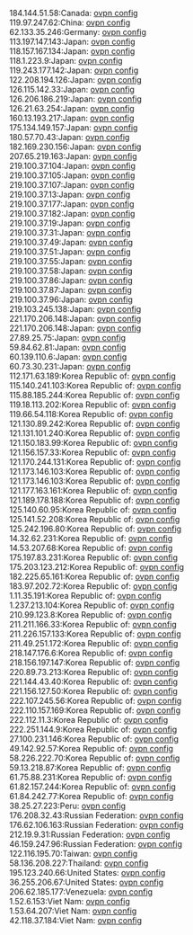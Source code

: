 184.144.51.58:Canada: [ovpn config](vpn/184_144_51_58.ovpn)  
119.97.247.62:China: [ovpn config](vpn/119_97_247_62.ovpn)  
62.133.35.246:Germany: [ovpn config](vpn/62_133_35_246.ovpn)  
113.197.147.143:Japan: [ovpn config](vpn/113_197_147_143.ovpn)  
118.157.167.134:Japan: [ovpn config](vpn/118_157_167_134.ovpn)  
118.1.223.9:Japan: [ovpn config](vpn/118_1_223_9.ovpn)  
119.243.177.142:Japan: [ovpn config](vpn/119_243_177_142.ovpn)  
122.208.194.126:Japan: [ovpn config](vpn/122_208_194_126.ovpn)  
126.115.142.33:Japan: [ovpn config](vpn/126_115_142_33.ovpn)  
126.206.186.219:Japan: [ovpn config](vpn/126_206_186_219.ovpn)  
126.21.63.254:Japan: [ovpn config](vpn/126_21_63_254.ovpn)  
160.13.193.217:Japan: [ovpn config](vpn/160_13_193_217.ovpn)  
175.134.149.157:Japan: [ovpn config](vpn/175_134_149_157.ovpn)  
180.57.70.43:Japan: [ovpn config](vpn/180_57_70_43.ovpn)  
182.169.230.156:Japan: [ovpn config](vpn/182_169_230_156.ovpn)  
207.65.219.163:Japan: [ovpn config](vpn/207_65_219_163.ovpn)  
219.100.37.104:Japan: [ovpn config](vpn/219_100_37_104.ovpn)  
219.100.37.105:Japan: [ovpn config](vpn/219_100_37_105.ovpn)  
219.100.37.107:Japan: [ovpn config](vpn/219_100_37_107.ovpn)  
219.100.37.13:Japan: [ovpn config](vpn/219_100_37_13.ovpn)  
219.100.37.177:Japan: [ovpn config](vpn/219_100_37_177.ovpn)  
219.100.37.182:Japan: [ovpn config](vpn/219_100_37_182.ovpn)  
219.100.37.19:Japan: [ovpn config](vpn/219_100_37_19.ovpn)  
219.100.37.31:Japan: [ovpn config](vpn/219_100_37_31.ovpn)  
219.100.37.49:Japan: [ovpn config](vpn/219_100_37_49.ovpn)  
219.100.37.51:Japan: [ovpn config](vpn/219_100_37_51.ovpn)  
219.100.37.55:Japan: [ovpn config](vpn/219_100_37_55.ovpn)  
219.100.37.58:Japan: [ovpn config](vpn/219_100_37_58.ovpn)  
219.100.37.86:Japan: [ovpn config](vpn/219_100_37_86.ovpn)  
219.100.37.87:Japan: [ovpn config](vpn/219_100_37_87.ovpn)  
219.100.37.96:Japan: [ovpn config](vpn/219_100_37_96.ovpn)  
219.103.245.138:Japan: [ovpn config](vpn/219_103_245_138.ovpn)  
221.170.206.148:Japan: [ovpn config](vpn/221_170_206_148.ovpn)  
221.170.206.148:Japan: [ovpn config](vpn/221_170_206_148.ovpn)  
27.89.25.75:Japan: [ovpn config](vpn/27_89_25_75.ovpn)  
59.84.62.81:Japan: [ovpn config](vpn/59_84_62_81.ovpn)  
60.139.110.6:Japan: [ovpn config](vpn/60_139_110_6.ovpn)  
60.73.30.231:Japan: [ovpn config](vpn/60_73_30_231.ovpn)  
112.171.63.189:Korea Republic of: [ovpn config](vpn/112_171_63_189.ovpn)  
115.140.241.103:Korea Republic of: [ovpn config](vpn/115_140_241_103.ovpn)  
115.88.185.244:Korea Republic of: [ovpn config](vpn/115_88_185_244.ovpn)  
119.18.113.202:Korea Republic of: [ovpn config](vpn/119_18_113_202.ovpn)  
119.66.54.118:Korea Republic of: [ovpn config](vpn/119_66_54_118.ovpn)  
121.130.89.242:Korea Republic of: [ovpn config](vpn/121_130_89_242.ovpn)  
121.131.101.240:Korea Republic of: [ovpn config](vpn/121_131_101_240.ovpn)  
121.150.183.99:Korea Republic of: [ovpn config](vpn/121_150_183_99.ovpn)  
121.156.157.33:Korea Republic of: [ovpn config](vpn/121_156_157_33.ovpn)  
121.170.244.131:Korea Republic of: [ovpn config](vpn/121_170_244_131.ovpn)  
121.173.146.103:Korea Republic of: [ovpn config](vpn/121_173_146_103.ovpn)  
121.173.146.103:Korea Republic of: [ovpn config](vpn/121_173_146_103.ovpn)  
121.177.163.161:Korea Republic of: [ovpn config](vpn/121_177_163_161.ovpn)  
121.189.178.188:Korea Republic of: [ovpn config](vpn/121_189_178_188.ovpn)  
125.140.60.95:Korea Republic of: [ovpn config](vpn/125_140_60_95.ovpn)  
125.141.52.208:Korea Republic of: [ovpn config](vpn/125_141_52_208.ovpn)  
125.242.196.80:Korea Republic of: [ovpn config](vpn/125_242_196_80.ovpn)  
14.32.62.231:Korea Republic of: [ovpn config](vpn/14_32_62_231.ovpn)  
14.53.207.68:Korea Republic of: [ovpn config](vpn/14_53_207_68.ovpn)  
175.197.83.231:Korea Republic of: [ovpn config](vpn/175_197_83_231.ovpn)  
175.203.123.212:Korea Republic of: [ovpn config](vpn/175_203_123_212.ovpn)  
182.225.65.161:Korea Republic of: [ovpn config](vpn/182_225_65_161.ovpn)  
183.97.202.72:Korea Republic of: [ovpn config](vpn/183_97_202_72.ovpn)  
1.11.35.191:Korea Republic of: [ovpn config](vpn/1_11_35_191.ovpn)  
1.237.213.104:Korea Republic of: [ovpn config](vpn/1_237_213_104.ovpn)  
210.99.123.8:Korea Republic of: [ovpn config](vpn/210_99_123_8.ovpn)  
211.211.166.33:Korea Republic of: [ovpn config](vpn/211_211_166_33.ovpn)  
211.226.157.133:Korea Republic of: [ovpn config](vpn/211_226_157_133.ovpn)  
211.49.251.172:Korea Republic of: [ovpn config](vpn/211_49_251_172.ovpn)  
218.147.176.6:Korea Republic of: [ovpn config](vpn/218_147_176_6.ovpn)  
218.156.197.147:Korea Republic of: [ovpn config](vpn/218_156_197_147.ovpn)  
220.89.73.213:Korea Republic of: [ovpn config](vpn/220_89_73_213.ovpn)  
221.144.43.40:Korea Republic of: [ovpn config](vpn/221_144_43_40.ovpn)  
221.156.127.50:Korea Republic of: [ovpn config](vpn/221_156_127_50.ovpn)  
222.107.245.56:Korea Republic of: [ovpn config](vpn/222_107_245_56.ovpn)  
222.110.157.169:Korea Republic of: [ovpn config](vpn/222_110_157_169.ovpn)  
222.112.11.3:Korea Republic of: [ovpn config](vpn/222_112_11_3.ovpn)  
222.251.144.9:Korea Republic of: [ovpn config](vpn/222_251_144_9.ovpn)  
27.100.231.146:Korea Republic of: [ovpn config](vpn/27_100_231_146.ovpn)  
49.142.92.57:Korea Republic of: [ovpn config](vpn/49_142_92_57.ovpn)  
58.226.222.70:Korea Republic of: [ovpn config](vpn/58_226_222_70.ovpn)  
59.13.218.87:Korea Republic of: [ovpn config](vpn/59_13_218_87.ovpn)  
61.75.88.231:Korea Republic of: [ovpn config](vpn/61_75_88_231.ovpn)  
61.82.157.244:Korea Republic of: [ovpn config](vpn/61_82_157_244.ovpn)  
61.84.242.77:Korea Republic of: [ovpn config](vpn/61_84_242_77.ovpn)  
38.25.27.223:Peru: [ovpn config](vpn/38_25_27_223.ovpn)  
176.208.32.43:Russian Federation: [ovpn config](vpn/176_208_32_43.ovpn)  
176.62.106.163:Russian Federation: [ovpn config](vpn/176_62_106_163.ovpn)  
212.19.9.31:Russian Federation: [ovpn config](vpn/212_19_9_31.ovpn)  
46.159.247.96:Russian Federation: [ovpn config](vpn/46_159_247_96.ovpn)  
122.116.195.70:Taiwan: [ovpn config](vpn/122_116_195_70.ovpn)  
58.136.208.227:Thailand: [ovpn config](vpn/58_136_208_227.ovpn)  
195.123.240.66:United States: [ovpn config](vpn/195_123_240_66.ovpn)  
36.255.206.67:United States: [ovpn config](vpn/36_255_206_67.ovpn)  
206.62.185.177:Venezuela: [ovpn config](vpn/206_62_185_177.ovpn)  
1.52.6.153:Viet Nam: [ovpn config](vpn/1_52_6_153.ovpn)  
1.53.64.207:Viet Nam: [ovpn config](vpn/1_53_64_207.ovpn)  
42.118.37.184:Viet Nam: [ovpn config](vpn/42_118_37_184.ovpn)  

